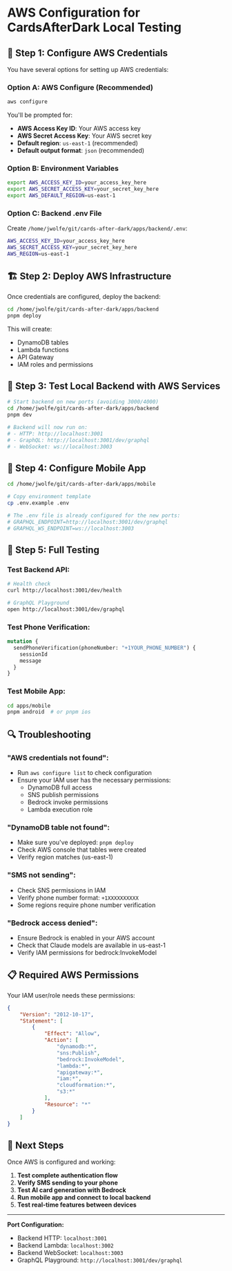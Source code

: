 # AWS Configuration for CardsAfterDark Local Testing

## 🔑 Step 1: Configure AWS Credentials

You have several options for setting up AWS credentials:

### Option A: AWS Configure (Recommended)
```bash
aws configure
```
You'll be prompted for:
- **AWS Access Key ID**: Your AWS access key
- **AWS Secret Access Key**: Your AWS secret key  
- **Default region**: `us-east-1` (recommended)
- **Default output format**: `json` (recommended)

### Option B: Environment Variables
```bash
export AWS_ACCESS_KEY_ID=your_access_key_here
export AWS_SECRET_ACCESS_KEY=your_secret_key_here
export AWS_DEFAULT_REGION=us-east-1
```

### Option C: Backend .env File
Create `/home/jwolfe/git/cards-after-dark/apps/backend/.env`:
```bash
AWS_ACCESS_KEY_ID=your_access_key_here
AWS_SECRET_ACCESS_KEY=your_secret_key_here
AWS_REGION=us-east-1
```

## 🏗️ Step 2: Deploy AWS Infrastructure

Once credentials are configured, deploy the backend:

```bash
cd /home/jwolfe/git/cards-after-dark/apps/backend
pnpm deploy
```

This will create:
- DynamoDB tables
- Lambda functions
- API Gateway
- IAM roles and permissions

## 🧪 Step 3: Test Local Backend with AWS Services

```bash
# Start backend on new ports (avoiding 3000/4000)
cd /home/jwolfe/git/cards-after-dark/apps/backend
pnpm dev

# Backend will now run on:
# - HTTP: http://localhost:3001
# - GraphQL: http://localhost:3001/dev/graphql
# - WebSocket: ws://localhost:3003
```

## 📱 Step 4: Configure Mobile App

```bash
cd /home/jwolfe/git/cards-after-dark/apps/mobile

# Copy environment template
cp .env.example .env

# The .env file is already configured for the new ports:
# GRAPHQL_ENDPOINT=http://localhost:3001/dev/graphql
# GRAPHQL_WS_ENDPOINT=ws://localhost:3003
```

## 🎯 Step 5: Full Testing

### Test Backend API:
```bash
# Health check
curl http://localhost:3001/dev/health

# GraphQL Playground
open http://localhost:3001/dev/graphql
```

### Test Phone Verification:
```graphql
mutation {
  sendPhoneVerification(phoneNumber: "+1YOUR_PHONE_NUMBER") {
    sessionId
    message
  }
}
```

### Test Mobile App:
```bash
cd apps/mobile
pnpm android  # or pnpm ios
```

## 🔍 Troubleshooting

### "AWS credentials not found":
- Run `aws configure list` to check configuration
- Ensure your IAM user has the necessary permissions:
  - DynamoDB full access
  - SNS publish permissions
  - Bedrock invoke permissions
  - Lambda execution role

### "DynamoDB table not found":
- Make sure you've deployed: `pnpm deploy`
- Check AWS console that tables were created
- Verify region matches (us-east-1)

### "SMS not sending":
- Check SNS permissions in IAM
- Verify phone number format: `+1XXXXXXXXXX`
- Some regions require phone number verification

### "Bedrock access denied":
- Ensure Bedrock is enabled in your AWS account
- Check that Claude models are available in us-east-1
- Verify IAM permissions for bedrock:InvokeModel

## 📋 Required AWS Permissions

Your IAM user/role needs these permissions:

```json
{
    "Version": "2012-10-17",
    "Statement": [
        {
            "Effect": "Allow",
            "Action": [
                "dynamodb:*",
                "sns:Publish",
                "bedrock:InvokeModel",
                "lambda:*",
                "apigateway:*",
                "iam:*",
                "cloudformation:*",
                "s3:*"
            ],
            "Resource": "*"
        }
    ]
}
```

## 🚀 Next Steps

Once AWS is configured and working:

1. **Test complete authentication flow**
2. **Verify SMS sending to your phone**
3. **Test AI card generation with Bedrock**
4. **Run mobile app and connect to local backend**
5. **Test real-time features between devices**

---

**Port Configuration:**
- Backend HTTP: `localhost:3001`
- Backend Lambda: `localhost:3002`  
- Backend WebSocket: `localhost:3003`
- GraphQL Playground: `http://localhost:3001/dev/graphql`